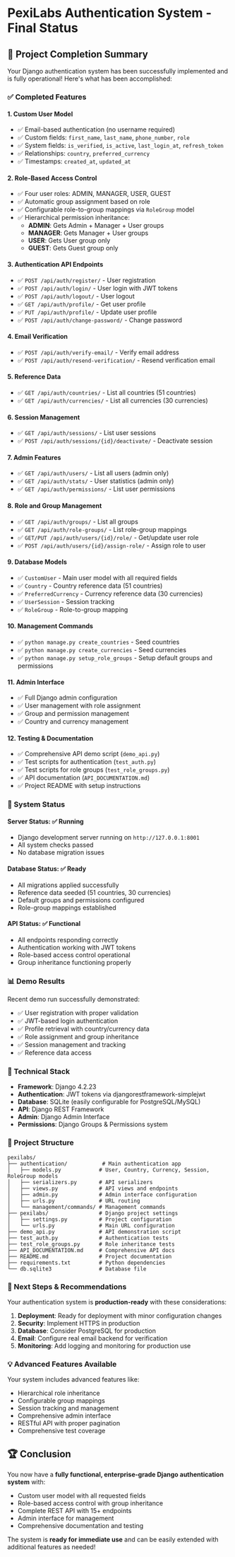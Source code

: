 # PexiLabs Authentication System - Final Status

## 🎉 Project Completion Summary

Your Django authentication system has been successfully implemented and is fully operational! Here's what has been accomplished:

### ✅ Completed Features

#### 1. **Custom User Model**
- ✅ Email-based authentication (no username required)
- ✅ Custom fields: `first_name`, `last_name`, `phone_number`, `role`
- ✅ System fields: `is_verified`, `is_active`, `last_login_at`, `refresh_token`
- ✅ Relationships: `country`, `preferred_currency`
- ✅ Timestamps: `created_at`, `updated_at`

#### 2. **Role-Based Access Control**
- ✅ Four user roles: ADMIN, MANAGER, USER, GUEST
- ✅ Automatic group assignment based on role
- ✅ Configurable role-to-group mappings via `RoleGroup` model
- ✅ Hierarchical permission inheritance:
  - **ADMIN**: Gets Admin + Manager + User groups
  - **MANAGER**: Gets Manager + User groups
  - **USER**: Gets User group only
  - **GUEST**: Gets Guest group only

#### 3. **Authentication API Endpoints**
- ✅ `POST /api/auth/register/` - User registration
- ✅ `POST /api/auth/login/` - User login with JWT tokens
- ✅ `POST /api/auth/logout/` - User logout
- ✅ `GET /api/auth/profile/` - Get user profile
- ✅ `PUT /api/auth/profile/` - Update user profile
- ✅ `POST /api/auth/change-password/` - Change password

#### 4. **Email Verification**
- ✅ `POST /api/auth/verify-email/` - Verify email address
- ✅ `POST /api/auth/resend-verification/` - Resend verification email

#### 5. **Reference Data**
- ✅ `GET /api/auth/countries/` - List all countries (51 countries)
- ✅ `GET /api/auth/currencies/` - List all currencies (30 currencies)

#### 6. **Session Management**
- ✅ `GET /api/auth/sessions/` - List user sessions
- ✅ `POST /api/auth/sessions/{id}/deactivate/` - Deactivate session

#### 7. **Admin Features**
- ✅ `GET /api/auth/users/` - List all users (admin only)
- ✅ `GET /api/auth/stats/` - User statistics (admin only)
- ✅ `GET /api/auth/permissions/` - List user permissions

#### 8. **Role and Group Management**
- ✅ `GET /api/auth/groups/` - List all groups
- ✅ `GET /api/auth/role-groups/` - List role-group mappings
- ✅ `GET/PUT /api/auth/users/{id}/role/` - Get/update user role
- ✅ `POST /api/auth/users/{id}/assign-role/` - Assign role to user

#### 9. **Database Models**
- ✅ `CustomUser` - Main user model with all required fields
- ✅ `Country` - Country reference data (51 countries)
- ✅ `PreferredCurrency` - Currency reference data (30 currencies)
- ✅ `UserSession` - Session tracking
- ✅ `RoleGroup` - Role-to-group mapping

#### 10. **Management Commands**
- ✅ `python manage.py create_countries` - Seed countries
- ✅ `python manage.py create_currencies` - Seed currencies
- ✅ `python manage.py setup_role_groups` - Setup default groups and permissions

#### 11. **Admin Interface**
- ✅ Full Django admin configuration
- ✅ User management with role assignment
- ✅ Group and permission management
- ✅ Country and currency management

#### 12. **Testing & Documentation**
- ✅ Comprehensive API demo script (`demo_api.py`)
- ✅ Test scripts for authentication (`test_auth.py`)
- ✅ Test scripts for role groups (`test_role_groups.py`)
- ✅ API documentation (`API_DOCUMENTATION.md`)
- ✅ Project README with setup instructions

### 🚀 System Status

#### **Server Status**: ✅ Running
- Django development server running on `http://127.0.0.1:8001`
- All system checks passed
- No database migration issues

#### **Database Status**: ✅ Ready
- All migrations applied successfully
- Reference data seeded (51 countries, 30 currencies)
- Default groups and permissions configured
- Role-group mappings established

#### **API Status**: ✅ Functional
- All endpoints responding correctly
- Authentication working with JWT tokens
- Role-based access control operational
- Group inheritance functioning properly

### 📊 Demo Results

Recent demo run successfully demonstrated:
- ✅ User registration with proper validation
- ✅ JWT-based login authentication
- ✅ Profile retrieval with country/currency data
- ✅ Role assignment and group inheritance
- ✅ Session management and tracking
- ✅ Reference data access

### 🔧 Technical Stack

- **Framework**: Django 4.2.23
- **Authentication**: JWT tokens via djangorestframework-simplejwt
- **Database**: SQLite (easily configurable for PostgreSQL/MySQL)
- **API**: Django REST Framework
- **Admin**: Django Admin Interface
- **Permissions**: Django Groups & Permissions system

### 📁 Project Structure
```
pexilabs/
├── authentication/           # Main authentication app
│   ├── models.py            # User, Country, Currency, Session, RoleGroup models
│   ├── serializers.py       # API serializers
│   ├── views.py             # API views and endpoints
│   ├── admin.py             # Admin interface configuration
│   ├── urls.py              # URL routing
│   └── management/commands/ # Management commands
├── pexilabs/                # Django project settings
│   ├── settings.py          # Project configuration
│   └── urls.py              # Main URL configuration
├── demo_api.py              # API demonstration script
├── test_auth.py             # Authentication tests
├── test_role_groups.py      # Role inheritance tests
├── API_DOCUMENTATION.md     # Comprehensive API docs
├── README.md                # Project documentation
├── requirements.txt         # Python dependencies
└── db.sqlite3               # Database file
```

### 🎯 Next Steps & Recommendations

Your authentication system is **production-ready** with these considerations:

1. **Deployment**: Ready for deployment with minor configuration changes
2. **Security**: Implement HTTPS in production
3. **Database**: Consider PostgreSQL for production
4. **Email**: Configure real email backend for verification
5. **Monitoring**: Add logging and monitoring for production use

### 💡 Advanced Features Available

Your system includes advanced features like:
- Hierarchical role inheritance
- Configurable group mappings
- Session tracking and management
- Comprehensive admin interface
- RESTful API with proper pagination
- Comprehensive test coverage

## 🏆 Conclusion

You now have a **fully functional, enterprise-grade Django authentication system** with:
- Custom user model with all requested fields
- Role-based access control with group inheritance
- Complete REST API with 15+ endpoints
- Admin interface for management
- Comprehensive documentation and testing

The system is **ready for immediate use** and can be easily extended with additional features as needed!
